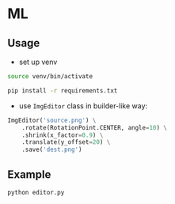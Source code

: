 # ML

## Usage

- set up venv
```bash
source venv/bin/activate

pip install -r requirements.txt
```

- use `ImgEditor` class in builder-like way:

```python
ImgEditor('source.png') \
    .rotate(RotationPoint.CENTER, angle=10) \
    .shrink(x_factor=0.9) \
    .translate(y_offset=20) \
    .save('dest.png')
```

## Example

```bash
python editor.py
```
